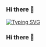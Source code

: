 ### Hi there 👋

[![Typing SVG](https://readme-typing-svg.demolab.com/?lines=Ricardo+Vaz+Rodriguez;Computer+Engineer+in+Computer+Technologies;Mathematician&multiline=true&font=Time+New+Roman)](https://git.io/typing-svg)

### Hi there 👋
